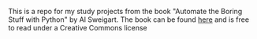 This is a repo for my study projects from the book "Automate the Boring Stuff with Python" by Al Sweigart. 
The book can be found [here](https://automatetheboringstuff.com/) and is free to read under a Creative Commons license
